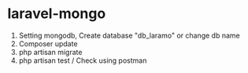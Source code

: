 # laravel-mongo

1. Setting mongodb, Create database "db_laramo" or change db name
2. Composer update
3. php artisan migrate
4. php artisan test / Check using postman